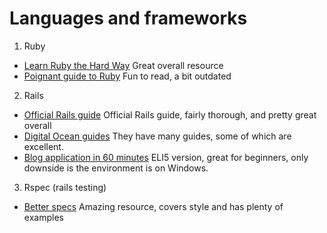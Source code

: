 # Languages and frameworks #
1. Ruby
 * [Learn Ruby the Hard Way](https://learnrubythehardway.org/book/) Great overall resource
 * [Poignant guide to Ruby](https://poignant.guide/book/chapter-3.html) Fun to read, a bit outdated
2. Rails
 * [Official Rails guide](https://guides.rubyonrails.org/getting_started.html) Official Rails guide, fairly thorough, and pretty great overall
 * [Digital Ocean guides](https://www.digitalocean.com/community/tags/ruby-on-rails) They have many guides, some of which are excellent.
 * [Blog application in 60 minutes](https://www.youtube.com/watch?v=pPy0GQJLZUM) ELI5 version, great for beginners, only downside is the environment is on Windows.
3. Rspec (rails testing)
 * [Better specs](http://www.betterspecs.org/#integration) Amazing resource, covers style and has plenty of examples
